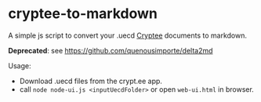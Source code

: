 # cryptee-to-markdown
A simple js script to convert your .uecd [Cryptee](https://github.com/cryptee) documents to markdown.

**Deprecated**: see https://github.com/quenousimporte/delta2md

Usage:
* Download .uecd files from the crypt.ee app.
* call `node node-ui.js <inputUecdFolder>` or open `web-ui.html` in browser.
